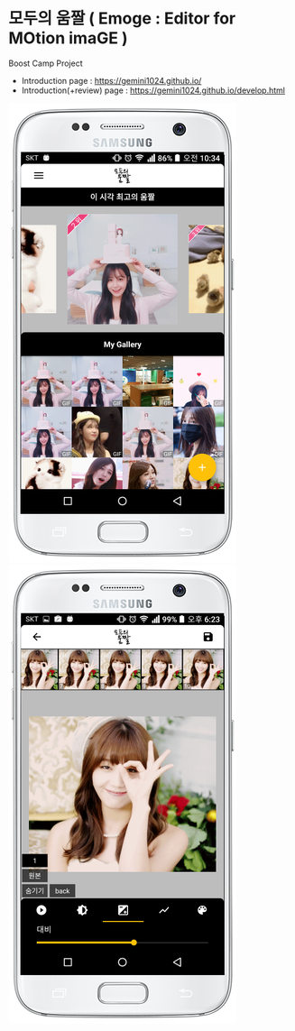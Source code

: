 # 모두의 움짤 ( Emoge : Editor for MOtion imaGE )
Boost Camp Project

* Introduction page : https://gemini1024.github.io/
* Introduction(+review) page : https://gemini1024.github.io/develop.html


![이미지1](readme_img/main.png)![이미지2](readme_img/correction.png)

